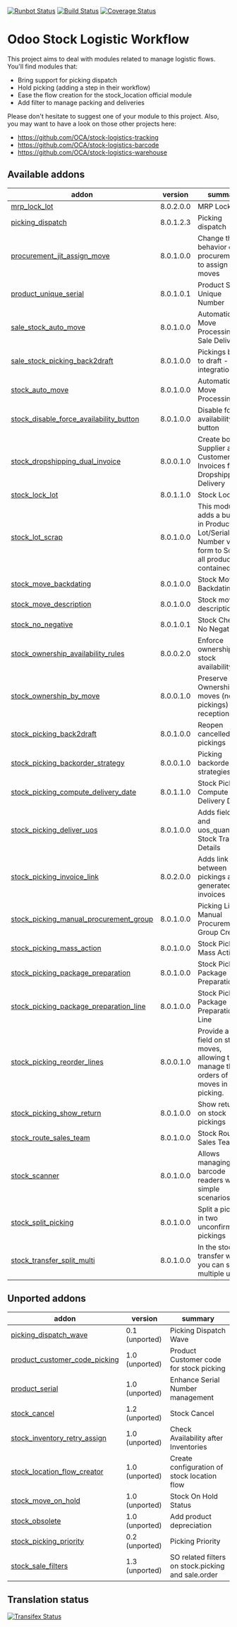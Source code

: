 [![Runbot Status](https://runbot.odoo-community.org/runbot/badge/flat/154/8.0.svg)](https://runbot.odoo-community.org/runbot/repo/github-com-oca-server-tools-154)
[![Build Status](https://travis-ci.org/OCA/stock-logistics-workflow.svg?branch=8.0)](https://travis-ci.org/OCA/stock-logistics-workflow)
[![Coverage Status](https://img.shields.io/coveralls/OCA/stock-logistics-workflow.svg)](https://coveralls.io/r/OCA/stock-logistics-workflow?branch=8.0)

Odoo Stock Logistic Workflow
===========================

This project aims to deal with modules related to manage logistic flows. You'll find modules that:

 - Bring support for picking dispatch
 - Hold picking (adding a step in their workflow)
 - Ease the flow creation for the stock_location official module
 - Add filter to manage packing and deliveries

Please don't hesitate to suggest one of your module to this project. Also, you may want to have a look on those other projects here:

 - https://github.com/OCA/stock-logistics-tracking
 - https://github.com/OCA/stock-logistics-barcode
 - https://github.com/OCA/stock-logistics-warehouse

[//]: # (addons)

Available addons
----------------
addon | version | summary
--- | --- | ---
[mrp_lock_lot](mrp_lock_lot/) | 8.0.2.0.0 | MRP Lock Lot
[picking_dispatch](picking_dispatch/) | 8.0.1.2.3 | Picking dispatch
[procurement_jit_assign_move](procurement_jit_assign_move/) | 8.0.1.0.0 | Change the behavior of procurement_jit to assign stock moves
[product_unique_serial](product_unique_serial/) | 8.0.1.0.1 | Product Serial Unique Number
[sale_stock_auto_move](sale_stock_auto_move/) | 8.0.1.0.0 | Automatic Move Processing For Sale Delivery
[sale_stock_picking_back2draft](sale_stock_picking_back2draft/) | 8.0.1.0.0 | Pickings back to draft - Sale integration
[stock_auto_move](stock_auto_move/) | 8.0.1.0.0 | Automatic Move Processing
[stock_disable_force_availability_button](stock_disable_force_availability_button/) | 8.0.1.0.0 | Disable force availability button
[stock_dropshipping_dual_invoice](stock_dropshipping_dual_invoice/) | 8.0.0.1.0 | Create both Supplier and Customer Invoices from a Dropshipping Delivery
[stock_lock_lot](stock_lock_lot/) | 8.0.1.1.0 | Stock Lock Lot
[stock_lot_scrap](stock_lot_scrap/) | 8.0.1.0.0 | This module adds a button in Production Lot/Serial Number view form to Scrap all products contained.
[stock_move_backdating](stock_move_backdating/) | 8.0.1.0.0 | Stock Move Backdating
[stock_move_description](stock_move_description/) | 8.0.1.0.0 | Stock move description
[stock_no_negative](stock_no_negative/) | 8.0.1.0.1 | Stock Check No Negative
[stock_ownership_availability_rules](stock_ownership_availability_rules/) | 8.0.0.2.0 | Enforce ownership on stock availability
[stock_ownership_by_move](stock_ownership_by_move/) | 8.0.0.1.0 | Preserve Ownership of moves (not pickings) on reception.
[stock_picking_back2draft](stock_picking_back2draft/) | 8.0.1.0.0 | Reopen cancelled pickings
[stock_picking_backorder_strategy](stock_picking_backorder_strategy/) | 8.0.0.1.0 | Picking backordering strategies
[stock_picking_compute_delivery_date](stock_picking_compute_delivery_date/) | 8.0.1.1.0 | Stock Picking Compute Delivery Date
[stock_picking_deliver_uos](stock_picking_deliver_uos/) | 8.0.1.0.0 | Adds fields uos and uos_quantity to Stock Transfer Details
[stock_picking_invoice_link](stock_picking_invoice_link/) | 8.0.2.0.0 | Adds link between pickings and generated invoices
[stock_picking_manual_procurement_group](stock_picking_manual_procurement_group/) | 8.0.1.0.0 | Picking List Manual Procurement Group Creation
[stock_picking_mass_action](stock_picking_mass_action/) | 8.0.1.0.0 | Stock Picking Mass Action
[stock_picking_package_preparation](stock_picking_package_preparation/) | 8.0.1.0.0 | Stock Picking Package Preparation
[stock_picking_package_preparation_line](stock_picking_package_preparation_line/) | 8.0.1.0.0 | Stock Picking Package Preparation Line
[stock_picking_reorder_lines](stock_picking_reorder_lines/) | 8.0.0.1.0 | Provide a new field on stock moves, allowing to manage the orders of moves in a picking.
[stock_picking_show_return](stock_picking_show_return/) | 8.0.1.0.0 | Show returns on stock pickings
[stock_route_sales_team](stock_route_sales_team/) | 8.0.1.0.0 | Stock Route Sales Teams
[stock_scanner](stock_scanner/) | 8.0.1.0.0 | Allows managing barcode readers with simple scenarios
[stock_split_picking](stock_split_picking/) | 8.0.1.0.0 | Split a picking in two unconfirmed pickings
[stock_transfer_split_multi](stock_transfer_split_multi/) | 8.0.1.0.0 | In the stock transfer wizard, you can split by multiple units

Unported addons
---------------
addon | version | summary
--- | --- | ---
[picking_dispatch_wave](picking_dispatch_wave/) | 0.1 (unported) | Picking Dispatch Wave
[product_customer_code_picking](product_customer_code_picking/) | 1.0 (unported) | Product Customer code for stock picking
[product_serial](product_serial/) | 1.0 (unported) | Enhance Serial Number management
[stock_cancel](stock_cancel/) | 1.2 (unported) | Stock Cancel
[stock_inventory_retry_assign](stock_inventory_retry_assign/) | 1.0 (unported) | Check Availability after Inventories
[stock_location_flow_creator](stock_location_flow_creator/) | 1.0 (unported) | Create configuration of stock location flow
[stock_move_on_hold](stock_move_on_hold/) | 1.0 (unported) | Stock On Hold Status
[stock_obsolete](stock_obsolete/) | 1.0 (unported) | Add product depreciation
[stock_picking_priority](stock_picking_priority/) | 0.2 (unported) | Picking Priority
[stock_sale_filters](stock_sale_filters/) | 1.3 (unported) | SO related filters on stock.picking and sale.order

[//]: # (end addons)

Translation status
------------------

[![Transifex Status](https://www.transifex.com/projects/p/OCA-stock-logistics-workflow-8-0/chart/image_png)](https://www.transifex.com/projects/p/OCA-stock-logistics-workflow-8-0)
